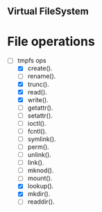 
## Virtual FileSystem

# File operations

- [ ] tmpfs ops
  - [x] create().
  - [ ] rename().
  - [x] trunc().
  - [x] read().
  - [x] write().
  - [ ] getattr().
  - [ ] setattr().
  - [ ] ioctl().
  - [ ] fcntl().
  - [ ] symlink().
  - [ ] perm().
  - [ ] unlink().
  - [ ] link().
  - [ ] mknod().
  - [ ] mount().
  - [x] lookup().
  - [x] mkdir().
  - [ ] readdir().

#

